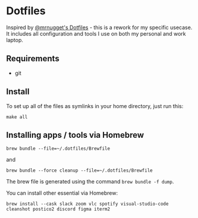 # Dotfiles

Inspired by [@mrnugget's Dotfiles](https://github.com/mrnugget/dotfiles) - this is a rework for my specific usecase. It includes all configuration and tools I use on both my personal and work laptop.

## Requirements

* git

## Install

To set up all of the files as symlinks in your home directory, just run this:

```
make all
```

## Installing apps / tools via Homebrew

```
brew bundle --file=~/.dotfiles/Brewfile
```

and

```
brew bundle --force cleanup --file=~/.dotfiles/Brewfile
```

The brew file is generated using the command `brew bundle -f dump`.

You can install other essential via Homebrew:

```
brew install --cask slack zoom vlc spotify visual-studio-code cleanshot postico2 discord figma iterm2
```